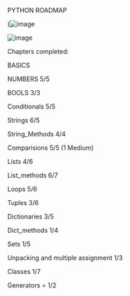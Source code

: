PYTHON ROADMAP

(![image](https://github.com/mykasero/excercism_practice/assets/58263528/0fafa47e-d4f9-412a-a5df-bd9c628f074e)

![image](https://github.com/mykasero/excercism_practice/assets/58263528/705ef47f-2093-4b8b-b39f-8ded8abdd800)

Chapters completed:

BASICS

NUMBERS 5/5

BOOLS 3/3

Conditionals 5/5

Strings 6/5

String_Methods 4/4

Comparisions 5/5  (1 Medium)

Lists 4/6

List_methods 6/7

Loops 5/6 

Tuples 3/6

Dictionaries 3/5

Dict_methods 1/4

Sets 1/5

Unpacking and multiple assignment 1/3

Classes 1/7

Generators = 1/2
